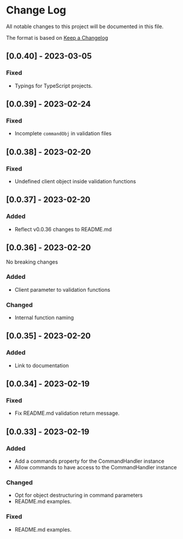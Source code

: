 # Change Log

All notable changes to this project will be documented in this file.

The format is based on [Keep a Changelog](http://keepachangelog.com/)

## [0.0.40] - 2023-03-05

### Fixed

- Typings for TypeScript projects.

## [0.0.39] - 2023-02-24

### Fixed

- Incomplete `commandObj` in validation files

## [0.0.38] - 2023-02-20

### Fixed

- Undefined client object inside validation functions

## [0.0.37] - 2023-02-20

### Added

- Reflect v0.0.36 changes to README.md

## [0.0.36] - 2023-02-20

No breaking changes

### Added

- Client parameter to validation functions

### Changed

- Internal function naming

## [0.0.35] - 2023-02-20

### Added

- Link to documentation

## [0.0.34] - 2023-02-19

### Fixed

- Fix README.md validation return message.

## [0.0.33] - 2023-02-19

### Added

- Add a commands property for the CommandHandler instance
- Allow commands to have access to the CommandHandler instance

### Changed

- Opt for object destructuring in command parameters
- README.md examples.

### Fixed

- README.md examples.
